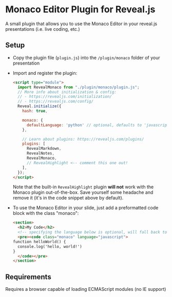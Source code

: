 # Monaco Editor Plugin for Reveal.js

A small plugin that allows you to use the Monaco Editor in your reveal.js presentations (i.e. live coding, etc.)

## Setup

* Copy the plugin file (`plugin.js`) into the `/plugin/monaco` folder of your presentation
* Import and register the plugin: 
    ```html
    <script type="module">
      import RevealMonaco from "./plugin/monaco/plugin.js";
      // More info about initialization & config:
      // - https://revealjs.com/initialization/
      // - https://revealjs.com/config/
      Reveal.initialize({
        hash: true,

        monaco: {
          defaultLanguage: 'python' // optional, defaults to 'javascript'
        },

        // Learn about plugins: https://revealjs.com/plugins/
        plugins: [
          RevealMarkdown,
          RevealNotes,
          RevealMonaco,
          // RevealHighlight <-- comment this one out!
        ],
      });
    </script>
    ```

    Note that the built-in `RevealHighlight` plugin **will not** work with the Monaco plugin out-of-the-box.
    Save yourself some headache and remove it (it's in the code snippet above by default).
* To use the Monaco Editor in your slide, just add a preformatted code block with the class "monaco":
    ```html
    <section>
      <h2>My Code</h2>
      <!-- specifying the language below is optional, will fall back to default -->
      <pre><code class="monaco" language="javascript">
    function helloWorld() {
      console.log('hello, world!')
    }
      </code></pre>
    </section>
    ```

## Requirements

Requires a browser capable of loading ECMAScript modules (no IE support)
